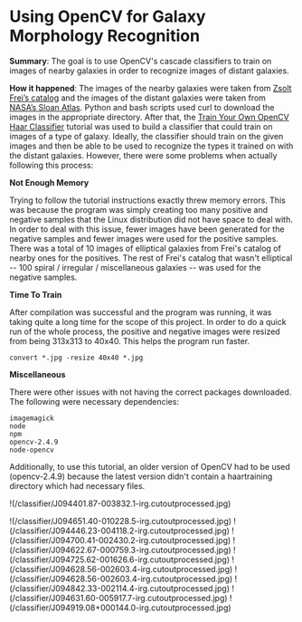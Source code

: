 # Using OpenCV for Galaxy Morphology Recognition 

**Summary**:
The goal is to use OpenCV's cascade classifiers to train on images of nearby galaxies in order to  recognize images of distant galaxies. 

**How it happened**:
The images of the nearby galaxies were taken from [Zsolt Frei’s catalog](http://www.zsolt-frei.net/catalog.htm) and the images of the distant galaxies were taken from [NASA’s Sloan Atlas](http://www.nsatlas.org/). Python and bash scripts used curl to download the images in the appropriate directory. After that, the [Train Your Own OpenCV Haar Classifier](http://coding-robin.de/2013/07/22/train-your-own-opencv-haar-classifier.html) tutorial was used to build a classifier that could train on images of a type of galaxy. Ideally, the classifier should train on the given images and then be able to be used to recognize the types it trained on with the distant galaxies. However, there were some problems when actually following this process:

**Not Enough Memory**

Trying to follow the tutorial instructions exactly threw memory errors. This was because the program was simply creating too many positive and negative samples that the Linux distribution did not have space to deal with. In order to deal with this issue, fewer images have been generated for the negative samples and fewer images were used for the positive samples. There was a total of 10 images of elliptical galaxies from Frei's catalog of nearby ones for the positives. The rest of Frei's catalog that wasn't elliptical -- 100 spiral / irregular / miscellaneous galaxies -- was used for the negative samples. 


**Time To Train**

After compilation was successful and the program was running, it was taking quite a long time for the scope of this project. In order to do a quick run of the whole process, the positive and negative images were resized from being 313x313 to 40x40. This helps the program run faster. 

```shell
convert *.jpg -resize 40x40 *.jpg 
```
**Miscellaneous**

There were other issues with not having the correct packages downloaded. The following were necessary dependencies:
```
imagemagick
node
npm
opencv-2.4.9
node-opencv
``` 

Additionally, to use this tutorial, an older version of OpenCV had to be used (opencv-2.4.9) because the latest version didn't contain a haartraining directory which had necessary files. 

!(/classifier/J094401.87-003832.1-irg.cutoutprocessed.jpg)

!(/classifier/J094651.40-010228.5-irg.cutoutprocessed.jpg)
!(/classifier/J094446.23-004118.2-irg.cutoutprocessed.jpg)
!(/classifier/J094700.41-002430.2-irg.cutoutprocessed.jpg)
!(/classifier/J094622.67-000759.3-irg.cutoutprocessed.jpg)
!(/classifier/J094725.62-001626.6-irg.cutoutprocessed.jpg)
!(/classifier/J094628.56-002603.4-irg.cutoutprocessed.jpg)
!(/classifier/J094628.56-002603.4-irg.cutoutprocessed.jpg)
!(/classifier/J094842.33-002114.4-irg.cutoutprocessed.jpg)
!(/classifier/J094631.60-005917.7-irg.cutoutprocessed.jpg)
!(/classifier/J094919.08+000144.0-irg.cutoutprocessed.jpg)